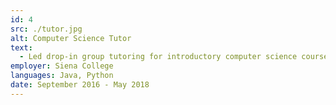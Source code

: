 ```yaml
---
id: 4
src: ./tutor.jpg
alt: Computer Science Tutor
text:
  - Led drop-in group tutoring for introductory computer science courses to strengthen programming skills
employer: Siena College
languages: Java, Python
date: September 2016 - May 2018
---
```

